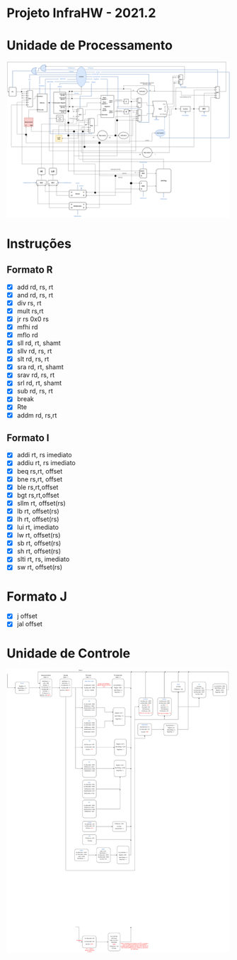 # Projeto InfraHW - 2021.2

# Unidade de Processamento
<div>
    <img src="Projeto\Unidade de Processamento\Unidade de Processamento.png"/>
</div>

# Instruções 
## Formato R
- [x] add rd, rs, rt 
- [x] and rd, rs, rt 
- [x] div rs, rt 
- [x] mult rs,rt 
- [x] jr rs 0x0 rs 
- [x] mfhi rd
- [x] mflo rd
- [x] sll rd, rt, shamt 
- [x] sllv rd, rs, rt 
- [x] slt rd, rs, rt 
- [x] sra rd, rt, shamt 
- [x] srav rd, rs, rt
- [x] srl rd, rt, shamt 
- [x] sub rd, rs, rt
- [x] break
- [x] Rte 
- [x] addm rd, rs,rt

## Formato I
- [x] addi rt, rs imediato
- [x] addiu rt, rs imediato
- [x] beq rs,rt, offset
- [x] bne rs,rt, offset
- [x] ble rs,rt,offset
- [x] bgt rs,rt,offset
- [x] sllm rt, offset(rs)
- [x] lb rt, offset(rs)  
- [x] lh rt, offset(rs) 
- [x] lui rt, imediato  
- [x] lw rt, offset(rs) 
- [x] sb rt, offset(rs)
- [x] sh rt, offset(rs) 
- [x] slti rt, rs, imediato
- [x] sw rt, offset(rs) 

# Formato J
- [x] j offset
- [x] jal offset

# Unidade de Controle
<div>
    <img src="Projeto\Unidade de Controle\Unidade de Controle.png"/>
</div>